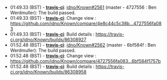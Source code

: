 * <a id="01:49.33">01:49.33 (BST)</a> - __[travis-ci](https://github.com/travis-ci)__: <a href="https://github.com/idno/Known/issues/2561">idno/Known#2561</a> (master - 4727556 : Ben Werdmuller): The build passed.
* <a id="01:49.33">01:49.33 (BST)</a> - __[travis-ci](https://github.com/travis-ci)__: Change view : https://github.com/idno/Known/compare/4e8c44c5c38b...4727556fa083
* <a id="01:49.33">01:49.33 (BST)</a> - __[travis-ci](https://github.com/travis-ci)__: Build details : https://travis-ci.org/idno/Known/builds/86308927
* <a id="01:52.48">01:52.48 (BST)</a> - __[travis-ci](https://github.com/travis-ci)__: <a href="https://github.com/idno/Known/issues/2562">idno/Known#2562</a> (master - 6bf584f : Ben Werdmuller): The build passed.
* <a id="01:52.48">01:52.48 (BST)</a> - __[travis-ci](https://github.com/travis-ci)__: Change view : https://github.com/idno/Known/compare/4727556fa083...6bf584f1757b
* <a id="01:52.48">01:52.48 (BST)</a> - __[travis-ci](https://github.com/travis-ci)__: Build details : https://travis-ci.org/idno/Known/builds/86308958
